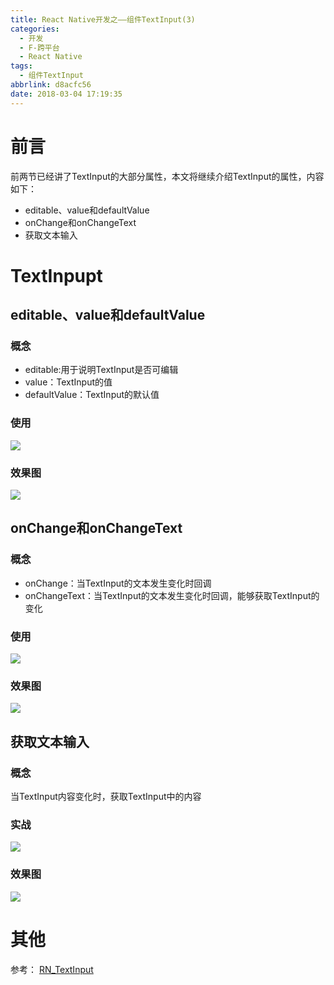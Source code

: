 ```yaml
---
title: React Native开发之——组件TextInput(3)
categories:
  - 开发
  - F-跨平台
  - React Native
tags:
  - 组件TextInput
abbrlink: d8acfc56
date: 2018-03-04 17:19:35
---
```

# 前言 
前两节已经讲了TextInput的大部分属性，本文将继续介绍TextInput的属性，内容如下：  

- editable、value和defaultValue
- onChange和onChangeText
- 获取文本输入 

<!--more-->

# TextInpupt
## editable、value和defaultValue
### 概念 

- editable:用于说明TextInput是否可编辑
- value：TextInput的值
- defaultValue：TextInput的默认值 

### 使用 
![][1]  
### 效果图
![][2]  
## onChange和onChangeText
### 概念 

- onChange：当TextInput的文本发生变化时回调
- onChangeText：当TextInput的文本发生变化时回调，能够获取TextInput的变化

### 使用
![][3]  
### 效果图 
![][4]
## 获取文本输入 
### 概念
当TextInput内容变化时，获取TextInput中的内容
### 实战 
![][5]
### 效果图 
![][6]

# 其他 
参考： [RN_TextInput][7]


[1]: https://cdn.jsdelivr.net/gh/PGzxc/CDN@master/blog-image/rn-textinput-editable.png
[2]: https://cdn.jsdelivr.net/gh/PGzxc/CDN@master/blog-image/rn-textinput-editable-look.png
[3]: https://cdn.jsdelivr.net/gh/PGzxc/CDN@master/blog-image/rn-textinput-onchange.png
[4]: https://cdn.jsdelivr.net/gh/PGzxc/CDN@master/blog-image/rn-textinput-onchange.gif
[5]: https://cdn.jsdelivr.net/gh/PGzxc/CDN@master/blog-image/rn-textinput-statechange.png
[6]: https://cdn.jsdelivr.net/gh/PGzxc/CDN@master/blog-image/rn-textinput-statechange.gif
[7]: https://github.com/PGzxc/RN_TextInput

